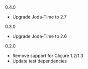 0.4.0

* Upgrade Joda-Time to 2.7

0.3.0

* Upgrade Joda-Time to 2.6

0.2.0

* Remove support for Clojure 1.2/1.3
* Update test dependencies
